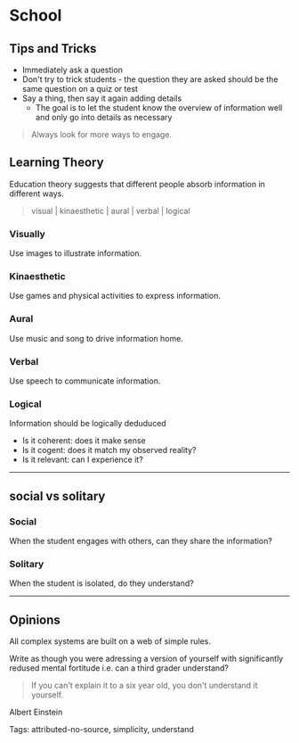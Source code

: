 # School

## Tips and Tricks

-   Immediately ask a question
-   Don't try to trick students - the question they are asked should be the same question on a quiz or test
-   Say a thing, then say it again adding details
    -   The goal is to let the student know the overview of information well and only go into details as necessary

> Always look for more ways to engage.

## Learning Theory

Education theory suggests that different people absorb information in different ways. 

>   visual | kinaesthetic | aural | verbal | logical

### Visually

Use images to illustrate information.

### Kinaesthetic

Use games and physical activities to express information.

### Aural

Use music and song to drive information home.

### Verbal

Use speech to communicate information.

### Logical

Information should be logically deduduced

-   Is it coherent: does it make sense
-   Is it cogent: does it match my observed reality?
-   Is it relevant: can I experience it?

----

## social vs solitary

### Social

When the student engages with others, can they share the information?

### Solitary

When the student is isolated, do they understand?

----

## Opinions
All complex systems are built on a web of simple rules.

Write as though you were adressing a version of yourself with significantly redused mental fortitude i.e. can a third grader understand?

> If you can't explain it to a six year old, you don't understand it yourself.

Albert Einstein

Tags: attributed-no-source, simplicity, understand
